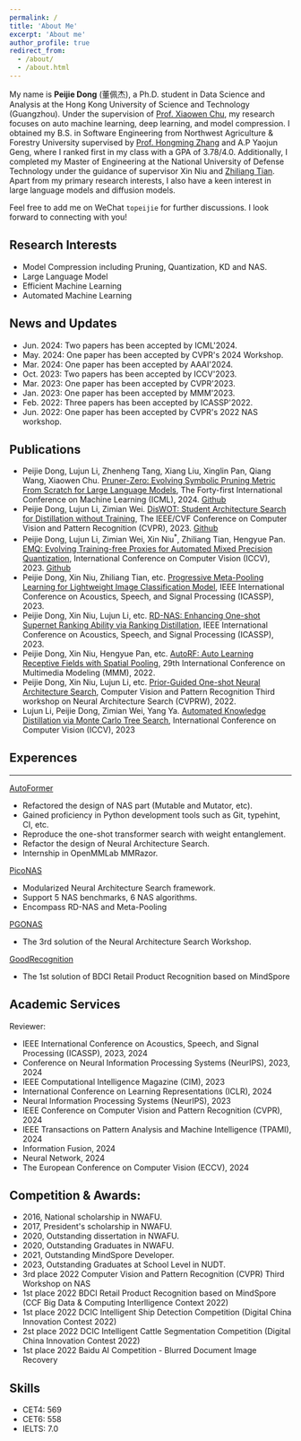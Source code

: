 ```yaml
---
permalink: /
title: 'About Me'
excerpt: 'About me'
author_profile: true
redirect_from:
  - /about/
  - /about.html
---
```


My name is **Peijie Dong** (董佩杰), a Ph.D. student in Data Science and Analysis at the Hong Kong University of Science and Technology (Guangzhou). Under the supervision of [Prof. Xiaowen Chu](https://sites.google.com/view/chuxiaowen), my research focuses on auto machine learning, deep learning, and model compression. I obtained my B.S. in Software Engineering from Northwest Agriculture & Forestry University supervised by [Prof. Hongming Zhang](https://cie.nwsuaf.edu.cn/szdw/js/2008117820/index.htm) and A.P Yaojun Geng, where I ranked first in my class with a GPA of 3.78/4.0. Additionally, I completed my Master of Engineering at the National University of Defense Technology under the guidance of supervisor Xin Niu and [Zhiliang Tian](https://tianzhiliang.github.io/). Apart from my primary research interests, I also have a keen interest in large language models and diffusion models.

Feel free to add me on WeChat `topeijie` for further discussions. I look forward to connecting with you!

## Research Interests

- Model Compression including Pruning, Quantization, KD and NAS.
- Large Language Model
- Efficient Machine Learning
- Automated Machine Learning

## News and Updates

- Jun. 2024: Two papers has been accepted by ICML'2024.
- May. 2024: One paper has been accepted by CVPR's 2024 Workshop.
- Mar. 2024: One paper has been accepted by AAAI'2024.
- Oct. 2023: Two papers has been accepted by ICCV'2023.
- Mar. 2023: One paper has been accepted by CVPR'2023.
- Jan. 2023: One paper has been accepted by MMM'2023.
- Feb. 2022: Three papers has been accepted by ICASSP'2022.
- Jun. 2022: One paper has been accepted by CVPR's 2022 NAS workshop.

## Publications

- Peijie Dong, Lujun Li, Zhenheng Tang, Xiang Liu, Xinglin Pan, Qiang Wang, Xiaowen Chu. [Pruner-Zero: Evolving Symbolic Pruning Metric From Scratch for Large Language Models](https://arxiv.org/abs/2406.02924v1), The Forty-first International Conference on Machine Learning (ICML), 2024. [Github](https://github.com/pprp/Pruner-Zero)
- Peijie Dong, Lujun Li, Zimian Wei. [DisWOT: Student Architecture Search for Distillation without Training](https://arxiv.org/abs/2303.15678), The IEEE/CVF Conference on Computer Vision and Pattern Recognition (CVPR), 2023. [Github](https://github.com/lliai/DisWOT-CVPR2023)
- Peijie Dong, Lujun Li, Zimian Wei, Xin Niu$^*$, Zhiliang Tian, Hengyue Pan. [EMQ: Evolving Training-free Proxies for Automated Mixed Precision Quantization](https://arxiv.org/abs/2307.10554), International Conference on Computer Vision (ICCV), 2023. [Github](https://github.com/lliai/EMQ-series)
- Peijie Dong, Xin Niu, Zhiliang Tian, etc. [Progressive Meta-Pooling Learning for Lightweight Image Classification Model](https://arxiv.org/abs/2301.10038), IEEE International Conference on Acoustics, Speech, and Signal Processing (ICASSP), 2023.
- Peijie Dong, Xin Niu, Lujun Li, etc. [RD-NAS: Enhancing One-shot Supernet Ranking Ability via Ranking Distillation](https://arxiv.org/abs/2301.09850), IEEE International Conference on Acoustics, Speech, and Signal Processing (ICASSP), 2023.
- Peijie Dong, Xin Niu, Hengyue Pan, etc. [AutoRF: Auto Learning Receptive Fields with Spatial Pooling](https://link.springer.com/chapter/10.1007/978-3-031-27818-1_56), 29th International Conference on Multimedia Modeling (MMM), 2022.
- Peijie Dong, Xin Niu, Lujun Li, etc. [Prior-Guided One-shot Neural Architecture Search](https://arxiv.org/abs/2206.13329), Computer Vision and Pattern Recognition Third workshop on Neural Architecture Search (CVPRW), 2022.
- Lujun Li, Peijie Dong, Zimian Wei, Yang Ya. [Automated Knowledge Distillation via Monte Carlo Tree Search](https://openaccess.thecvf.com/content/ICCV2023/papers/Li_Automated_Knowledge_Distillation_via_Monte_Carlo_Tree_Search_ICCV_2023_paper.pdf), International Conference on Computer Vision (ICCV), 2023

## Experences

---

[AutoFormer](https://github.com/open-mmlab/mmrazor/tree/dev-1.x/configs/nas/mmcls/autoformer)

- Refactored the design of NAS part (Mutable and Mutator, etc).
- Gained proficiency in Python development tools such as Git, typehint, CI, etc.
- Reproduce the one-shot transformer search with weight entanglement.
- Refactor the design of Neural Architecture Search.
- Internship in OpenMMLab MMRazor.

[PicoNAS](https://github.com/pprp/PicoNAS)

- Modularized Neural Architecture Search framework.
- Support 5 NAS benchmarks, 6 NAS algorithms.
- Encompass RD-NAS and Meta-Pooling

[PGONAS](https://github.com/pprp/CVPR2022-NAS-competition-Track1-3th-solution)

- The 3rd solution of the Neural Architecture Search Workshop.

[GoodRecognition](https://github.com/pprp/GoodsRecognition.MindSpore)

- The 1st solution of BDCI Retail Product Recognition based on MindSpore

## Academic Services

Reviewer:

- IEEE International Conference on Acoustics, Speech, and Signal Processing (ICASSP), 2023, 2024
- Conference on Neural Information Processing Systems (NeurIPS), 2023, 2024
- IEEE Computational Intelligence Magazine (CIM), 2023
- International Conference on Learning Representations (ICLR), 2024
- Neural Information Processing Systems (NeurIPS), 2023
- IEEE Conference on Computer Vision and Pattern Recognition (CVPR), 2024
- IEEE Transactions on Pattern Analysis and Machine Intelligence (TPAMI), 2024
- Information Fusion, 2024
- Neural Network, 2024
- The European Conference on Computer Vision (ECCV), 2024

## Competition & Awards:

- 2016, National scholarship in NWAFU.
- 2017, President's scholarship in NWAFU.
- 2020, Outstanding dissertation in NWAFU.
- 2020, Outstanding Graduates in NWAFU.
- 2021, Outstanding MindSpore Developer.
- 2023, Outstanding Graduates at School Level in NUDT.
- 3rd place 2022 Computer Vision and Pattern Recognition (CVPR) Third Workshop on NAS
- 1st place 2022 BDCI Retail Product Recognition based on MindSpore (CCF Big Data & Computing Interlligence Context 2022)
- 1st place 2022 DCIC Intelligent Ship Detection Competition (Digital China Innovation Contest 2022)
- 2st place 2022 DCIC Intelligent Cattle Segmentation Competition (Digital China Innovation Contest 2022)
- 1st place 2022 Baidu AI Competition - Blurred Document Image Recovery

## Skills

- CET4: 569
- CET6: 558
- IELTS: 7.0
